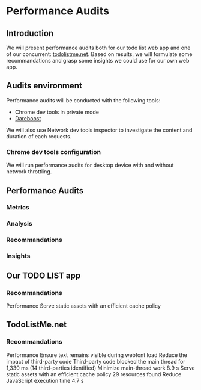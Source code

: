 # Performance Audits

## Introduction
We will present performance audits both for our todo list web app and one of our concurrent: [todolistme.net](http://todolistme.net/).
Based on results, we will formulate some recommandations and grasp some insights we could use for our own web app.

## Audits environment
Performance audits will be conducted with the following tools:
- Chrome dev tools in private mode
- [Dareboost](https://www.dareboost.com/)

We will also use Network dev tools inspector to investigate the content and duration of each requests.

### Chrome dev tools configuration
We will run performance audits for desktop device with and without network throttling.

## Performance Audits

### Metrics

### Analysis

### Recommandations

### Insights


## Our TODO LIST app

### Recommandations
Performance
Serve static assets with an efficient cache policy

## TodoListMe.net

### Recommandations
Performance
Ensure text remains visible during webfont load
Reduce the impact of third-party code Third-party code blocked the main thread for 1,330 ms (14 third-parties identified)
Minimize main-thread work 8.9 s
Serve static assets with an efficient cache policy 29 resources found
Reduce JavaScript execution time 4.7 s




